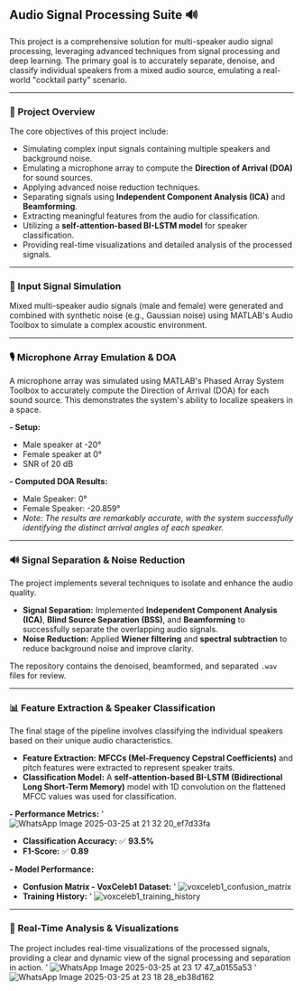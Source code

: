 ## Audio Signal Processing Suite 🔊

This project is a comprehensive solution for multi-speaker audio signal processing, leveraging advanced techniques from signal processing and deep learning. The primary goal is to accurately separate, denoise, and classify individual speakers from a mixed audio source, emulating a real-world "cocktail party" scenario.

-----

### 🎯 Project Overview

The core objectives of this project include:

  * Simulating complex input signals containing multiple speakers and background noise.
  * Emulating a microphone array to compute the **Direction of Arrival (DOA)** for sound sources.
  * Applying advanced noise reduction techniques.
  * Separating signals using **Independent Component Analysis (ICA)** and **Beamforming**.
  * Extracting meaningful features from the audio for classification.
  * Utilizing a **self-attention-based BI-LSTM model** for speaker classification.
  * Providing real-time visualizations and detailed analysis of the processed signals.

-----

### 🎵 Input Signal Simulation

Mixed multi-speaker audio signals (male and female) were generated and combined with synthetic noise (e.g., Gaussian noise) using MATLAB's Audio Toolbox to simulate a complex acoustic environment.

-----

### 🎙️ Microphone Array Emulation & DOA

A microphone array was simulated using MATLAB's Phased Array System Toolbox to accurately compute the Direction of Arrival (DOA) for each sound source. This demonstrates the system's ability to localize speakers in a space.

**- Setup:**

  * Male speaker at -20°
  * Female speaker at 0°
  * SNR of 20 dB

**- Computed DOA Results:**

  * Male Speaker: 0°
  * Female Speaker: -20.859°
  * *Note: The results are remarkably accurate, with the system successfully identifying the distinct arrival angles of each speaker.*

-----

### 🔊 Signal Separation & Noise Reduction

The project implements several techniques to isolate and enhance the audio quality.

  * **Signal Separation:** Implemented **Independent Component Analysis (ICA)**, **Blind Source Separation (BSS)**, and **Beamforming** to successfully separate the overlapping audio signals.
  * **Noise Reduction:** Applied **Wiener filtering** and **spectral subtraction** to reduce background noise and improve clarity.

The repository contains the denoised, beamformed, and separated `.wav` files for review.

-----

### 📊 Feature Extraction & Speaker Classification

The final stage of the pipeline involves classifying the individual speakers based on their unique audio characteristics.

  * **Feature Extraction:** **MFCCs (Mel-Frequency Cepstral Coefficients)** and pitch features were extracted to represent speaker traits.
  * **Classification Model:** A **self-attention-based BI-LSTM (Bidirectional Long Short-Term Memory)** model with 1D convolution on the flattened MFCC values was used for classification.

**- Performance Metrics:**
' ![WhatsApp Image 2025-03-25 at 21 32 20_ef7d33fa](https://github.com/user-attachments/assets/8ca077a8-6cf1-45f0-940e-8cd6ee09e1cc)
  * **Classification Accuracy:** ✅ **93.5%**
  * **F1-Score:** ✅ **0.89**

**- Model Performance:**

  * **Confusion Matrix - VoxCeleb1 Dataset:** 
' ![voxceleb1_confusion_matrix](https://github.com/user-attachments/assets/16f6b8f5-1b6f-4e4f-b85b-c11dd5e5815c)
  * **Training History:** 
' ![voxceleb1_training_history](https://github.com/user-attachments/assets/93cc4297-dde0-4244-af56-2d7cce3067d7)

-----

### 📡 Real-Time Analysis & Visualizations

The project includes real-time visualizations of the processed signals, providing a clear and dynamic view of the signal processing and separation in action.
' ![WhatsApp Image 2025-03-25 at 23 17 47_a0155a53](https://github.com/user-attachments/assets/672efe71-f176-4362-8fd0-7b444af1976a)
' ![WhatsApp Image 2025-03-25 at 23 18 28_eb38d162](https://github.com/user-attachments/assets/5bbe28b5-b302-4dc1-83fc-a1bafe419f23)
